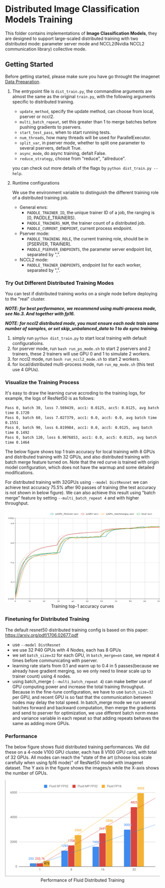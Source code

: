 # Distributed Image Classification Models Training

This folder contains implementations of **Image Classification Models**, they are designed to support
large-scaled distributed training with two distributed mode: parameter server mode and NCCL2(Nvidia NCCL2 communication library) collective mode.

## Getting Started

Before getting started, please make sure you have go throught the imagenet [Data Preparation](../README.md#data-preparation).

1. The entrypoint file is `dist_train.py`, the commandline arguments are almost the same as the original `train.py`, with the following arguments specific to distributed training.

    - `update_method`, specify the update method, can choose from local, pserver or nccl2.
    - `multi_batch_repeat`, set this greater than 1 to merge batches before pushing gradients to pservers.
    - `start_test_pass`, when to start running tests.
    - `num_threads`, how many threads will be used for ParallelExecutor.
    - `split_var`, in pserver mode, whether to split one parameter to several pservers, default True.
    - `async_mode`, do async training, defalt False.
    - `reduce_strategy`, choose from "reduce", "allreduce".

    you can check out more details of the flags by `python dist_train.py --help`.

1. Runtime configurations

    We use the environment variable to distinguish the different training role of a distributed training job.

    - General envs:
        - `PADDLE_TRAINER_ID`, the unique trainer ID of a job, the ranging is [0, PADDLE_TRAINERS).
        - `PADDLE_TRAINERS_NUM`, the trainer count of a distributed job.
        - `PADDLE_CURRENT_ENDPOINT`, current process endpoint.
    - Pserver mode:
        - `PADDLE_TRAINING_ROLE`, the current training role, should be in [PSERVER, TRAINER].
        - `PADDLE_PSERVER_ENDPOINTS`, the parameter server endpoint list, separated by ",".
    - NCCL2 mode:
        - `PADDLE_TRAINER_ENDPOINTS`, endpoint list for each worker, separated by ",".

### Try Out Different Distributed Training Modes

You can test if distributed training works on a single node before deploying to the "real" cluster.

***NOTE: for best performance, we recommend using multi-process mode, see No.3. And together with fp16.***

***NOTE: for nccl2 distributed mode, you must ensure each node train same number of samples, or set skip_unbalanced_data to 1 to do sync training.***

1. simply run `python dist_train.py` to start local training with default configuratioins.
2. for pserver mode, run `bash run_ps_mode.sh` to start 2 pservers and 2 trainers, these 2 trainers
   will use GPU 0 and 1 to simulate 2 workers.
3. for nccl2 mode, run `bash run_nccl2_mode.sh` to start 2 workers.
4. for local/distributed multi-process mode, run `run_mp_mode.sh` (this test use 4 GPUs).

### Visualize the Training Process

It's easy to draw the learning curve accroding to the training logs, for example,
the logs of ResNet50 is as follows:

``` text
Pass 0, batch 30, loss 7.569439, acc1: 0.0125, acc5: 0.0125, avg batch time 0.1720
Pass 0, batch 60, loss 7.027379, acc1: 0.0, acc5: 0.0, avg batch time 0.1551
Pass 0, batch 90, loss 6.819984, acc1: 0.0, acc5: 0.0125, avg batch time 0.1492
Pass 0, batch 120, loss 6.9076853, acc1: 0.0, acc5: 0.0125, avg batch time 0.1464
```

The below figure shows top 1 train accuracy for local training with 8 GPUs and distributed training
with 32 GPUs, and also distributed training with batch merge feature turned on. Note that the
red curve is trained with origin model configuration, which does not have the warmup and some detailed
modifications.

For distributed training with 32GPUs using `--model DistResnet` we can achieve test accuracy 75.5% after
90 passes of training (the test accuracy is not shown in below figure). We can also achieve this result
using "batch merge" feature by setting `--multi_batch_repeat 4` and with higher throughput.

<p align="center">
<img src="../images/resnet50_32gpus-acc1.png" height=300 width=528 > <br/>
Training top-1 accuracy curves
</p>

### Finetuning for Distributed Training

The default resnet50 distributed training config is based on this paper: https://arxiv.org/pdf/1706.02677.pdf

- use `--model DistResnet`
- we use 32 P40 GPUs with 4 Nodes, each has 8 GPUs
- we set `batch_size=32` for each GPU, in `batch_merge=on` case, we repeat 4 times before communicating with pserver.
- learning rate starts from 0.1 and warm up to 0.4 in 5 passes(because we already have gradient merging,
  so we only need to linear scale up to trainer count) using 4 nodes.
- using batch_merge (`--multi_batch_repeat 4`) can make better use of GPU computing power and increase the
  total training throughput. Because in the fine-tune configuration, we have to use `batch_size=32` per GPU,
  and recent GPU is so fast that the communication between nodes may delay the total speed. In batch_merge mode
  we run several batches forward and backward computation, then merge the gradients and send to pserver for
  optimization, we use different batch norm mean and variance variable in each repeat so that adding repeats
  behaves the same as adding more GPUs.


### Performance

The below figure shows fluid distributed training performances. We did these on a 4-node V100 GPU cluster,
each has 8 V100 GPU card, with total of 32 GPUs. All modes can reach the "state of the art (choose loss scale carefully when using fp16 mode)" of ResNet50 model with imagenet dataset. The Y axis in the figure shows
the images/s while the X-axis shows the number of GPUs.

<p align="center">
<img src="../images/imagenet_dist_performance.png" width=528> <br />
Performance of Fluid Distributed Training
</p>
